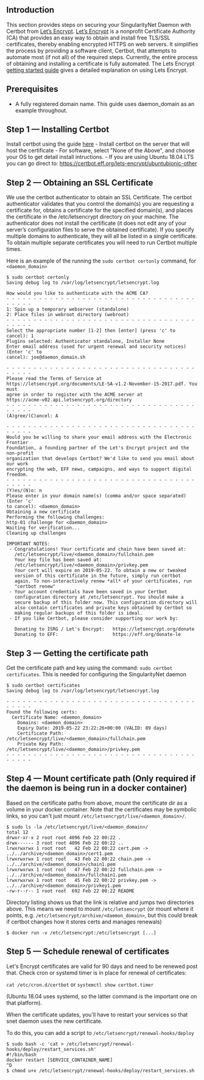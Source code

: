 <!-- ---
# Page settings
layout: default
keywords: Installing Certbot, Obtaining an SSL Certificate, Getting the certificate path, Mount certificate path, Schedule renewal of certificates
comments: false
title: Daemon SSl setup
description: This section provides steps on securing your SingularityNet Daemon with Certbot

# extralink box
extralink:
    title: Tutorials
    title_url: '/tutorials'
    external_url: false
    description: See all tutorials here

# Developer Newsletter
dev_news: true

# Micro navigation
micro_nav: true
       
--- -->
## Introduction

This section provides steps on securing your SingularityNet Daemon with Certbot from <a href="https://letsencrypt.org/" target="_blank">Let’s Encrypt</a>.
<a href="https://letsencrypt.org/" target="_blank">Let’s Encrypt</a> is a nonprofit Certificate Authority (CA) that provides an easy way to obtain and install free TLS/SSL certificates, thereby enabling encrypted HTTPS on web servers. It simplifies the process by providing a software client, Certbot, that attempts to automate most (if not all) of the required steps. Currently, the entire process of obtaining and installing a certificate is fully automated. The Lets Encrypt <a href="https://letsencrypt.org/getting-started/" target="_blank">getting started guide</a> gives a detailed explanation on using Lets Encrypt.


## Prerequisites
* A fully registered domain name. This guide uses daemon_domain as an example throughout. 

## Step 1 — Installing Certbot
Install certbot using the guide <a href="https://certbot.eff.org/" target="_blank">here</a>
    - Install certbot on the server that will host the certificate
    - For software, select "None of the Above", and choose your OS to get detail install intructions.
    - If you are using Ubuntu 18.04 LTS you can go direct to: https://certbot.eff.org/lets-encrypt/ubuntubionic-other

## Step 2 — Obtaining an SSL Certificate
We use the certbot authenticator to obtain an SSL Certificate. The certbot authenticator validates that you control the domain(s) you are requesting a certificate for, obtains a certificate for the specified domain(s), and places the certificate in the /etc/letsencrypt directory on your machine. The authenticator does not install the certificate (it does not edit any of your server’s configuration files to serve the obtained certificate). If you specify multiple domains to authenticate, they will all be listed in a single certificate. To obtain multiple separate certificates you will need to run Certbot multiple times.

Here is an example of the running the `sudo certbot certonly` command, for `<daemon_domain>`

```
$ sudo certbot certonly
Saving debug log to /var/log/letsencrypt/letsencrypt.log

How would you like to authenticate with the ACME CA?
- - - - - - - - - - - - - - - - - - - - - - - - - - - - - - - - - - - - - - - -
1: Spin up a temporary webserver (standalone)
2: Place files in webroot directory (webroot)
- - - - - - - - - - - - - - - - - - - - - - - - - - - - - - - - - - - - - - - -
Select the appropriate number [1-2] then [enter] (press 'c' to cancel): 1   
Plugins selected: Authenticator standalone, Installer None
Enter email address (used for urgent renewal and security notices) (Enter 'c' to
cancel): joe@daemon_domain.sh

- - - - - - - - - - - - - - - - - - - - - - - - - - - - - - - - - - - - - - - -
Please read the Terms of Service at
https://letsencrypt.org/documents/LE-SA-v1.2-November-15-2017.pdf. You must
agree in order to register with the ACME server at
https://acme-v02.api.letsencrypt.org/directory
- - - - - - - - - - - - - - - - - - - - - - - - - - - - - - - - - - - - - - - -
(A)gree/(C)ancel: A

- - - - - - - - - - - - - - - - - - - - - - - - - - - - - - - - - - - - - - - -
Would you be willing to share your email address with the Electronic Frontier
Foundation, a founding partner of the Let's Encrypt project and the non-profit
organization that develops Certbot? We'd like to send you email about our work
encrypting the web, EFF news, campaigns, and ways to support digital freedom.
- - - - - - - - - - - - - - - - - - - - - - - - - - - - - - - - - - - - - - - -
(Y)es/(N)o: n
Please enter in your domain name(s) (comma and/or space separated)  (Enter 'c'
to cancel): <daemon_domain>
Obtaining a new certificate
Performing the following challenges:
http-01 challenge for <daemon_domain>
Waiting for verification...
Cleaning up challenges

IMPORTANT NOTES:
 - Congratulations! Your certificate and chain have been saved at:
   /etc/letsencrypt/live/<daemon_domain>/fullchain.pem
   Your key file has been saved at:
   /etc/letsencrypt/live/<daemon_domain>/privkey.pem
   Your cert will expire on 2019-05-22. To obtain a new or tweaked
   version of this certificate in the future, simply run certbot
   again. To non-interactively renew *all* of your certificates, run
   "certbot renew"
 - Your account credentials have been saved in your Certbot
   configuration directory at /etc/letsencrypt. You should make a
   secure backup of this folder now. This configuration directory will
   also contain certificates and private keys obtained by Certbot so
   making regular backups of this folder is ideal.
 - If you like Certbot, please consider supporting our work by:

   Donating to ISRG / Let's Encrypt:   https://letsencrypt.org/donate
   Donating to EFF:                    https://eff.org/donate-le
```

## Step 3 — Getting the certificate path
Get the certificate path and key using the command: `sudo certbot certificates`. This is needed for configuring the SingularityNet daemon

```
$ sudo certbot certificates
Saving debug log to /var/log/letsencrypt/letsencrypt.log

- - - - - - - - - - - - - - - - - - - - - - - - - - - - - - - - - - - - - - - -
Found the following certs:
  Certificate Name: <daemon_domain>
    Domains: <daemon_domain>
    Expiry Date: 2019-05-22 23:22:26+00:00 (VALID: 89 days)
    Certificate Path: /etc/letsencrypt/live/<daemon_domain>/fullchain.pem
    Private Key Path: /etc/letsencrypt/live/<daemon_domain>/privkey.pem
- - - - - - - - - - - - - - - - - - - - - - - - - - - - - - - - - - - - - - - -
```

## Step 4 — Mount certificate path (Only required if the daemon is being run in a docker container)
Based on the certificate paths from above, mount the certificate dir as a volume in your docker container. Note that the certificates
may be symbolic links, so you can't just mount `/etc/letsencrypt/live/<daemon_domain>/`.

```
$ sudo ls -la /etc/letsencrypt/live/<daemon_domain>/
total 12
drwxr-xr-x 2 root root 4096 Feb 22 00:22 .
drwx------ 3 root root 4096 Feb 22 00:22 ..
lrwxrwxrwx 1 root root   42 Feb 22 00:22 cert.pem -> ../../archive/<daemon_domain>/cert1.pem
lrwxrwxrwx 1 root root   43 Feb 22 00:22 chain.pem -> ../../archive/<daemon_domain>/chain1.pem
lrwxrwxrwx 1 root root   47 Feb 22 00:22 fullchain.pem -> ../../archive/<daemon_domain>/fullchain1.pem
lrwxrwxrwx 1 root root   45 Feb 22 00:22 privkey.pem -> ../../archive/<daemon_domain>/privkey1.pem
-rw-r--r-- 1 root root  692 Feb 22 00:22 README
```

Directory listing shows us that the link is relative and jumps two directories above. 
This means we need to mount `/etc/letsencrypt` (or mount where it points, e.g. `/etc/letsencrypt/archive/<daemon_domain>`, 
but this could break if certbot changes how it stores certs and manages renewals)

```
$ docker run -v /etc/letsencrypt:/etc/letsencrypt [...]
```

## Step 5 — Schedule renewal of certificates

Let's Encrypt certificates are valid for 90 days and need to be renewed post that. 
Check cron or systemd timer is in place for renewal of certificates:

`cat /etc/cron.d/certbot` or `systemctl show certbot.timer`

(Ubuntu 18.04 uses systemd, so the latter command is the important one on that platform).

When the certificate updates, you'll have to restart your services so that snet daemon uses the new certificate.

To do this, you can add a script to `/etc/letsencrypt/renewal-hooks/deploy`

```
$ sudo bash -c 'cat > /etc/letsencrypt/renewal-hooks/deploy/restart_services.sh'
#!/bin/bash
docker restart [SERVICE_CONTAINER_NAME]
^D
$ chmod u+x /etc/letsencrypt/renewal-hooks/deploy/restart_services.sh
```